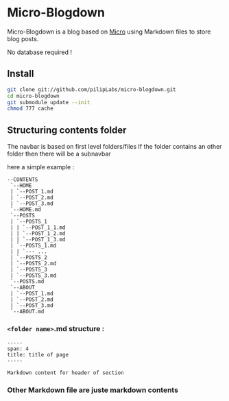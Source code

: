 Micro-Blogdown
===================

Micro-Blogdown is a blog based on [Micro](https://github.com/aegypius/micro) using 
Markdown files to store blog posts.

No database required !


Install
-------

```sh
git clone git://github.com/pilipLabs/micro-blogdown.git
cd micro-blogdown
git submodule update --init
chmod 777 cache
```

Structuring contents folder
---------------------------

The navbar is based on first level folders/files
If the folder contains an other folder then there will be a subnavbar


here a simple example :

    --CONTENTS
     `--HOME
     | `--POST_1.md
     | `--POST_2.md
     | `--POST_3.md
     `--HOME.md
     `--POSTS
     | `--POSTS_1
     | | `--POST_1_1.md
     | | `--POST_1_2.md
     | | `--POST_1_3.md
     | `--POSTS_1.md
     | | `--- ...
     | `--POSTS_2
     | `--POSTS_2.md
     | `--POSTS_3
     | `--POSTS_3.md
     `--POSTS.md
     `--ABOUT
     | `--POST_1.md
     | `--POST_2.md
     | `--POST_3.md
     `--ABOUT.md


### ```<folder name>```.md structure :

    -----
    span: 4
    title: title of page
    -----
    
    Markdown content for header of section



### Other Markdown file are juste markdown contents

